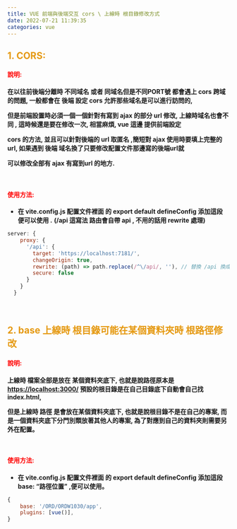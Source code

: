 ```yaml
---
title: VUE 前端與後端交互 cors \ 上線時 根目錄修改方式
date: 2022-07-21 11:39:35
categories: vue 
---
```



## <font color='#e59911'>1. CORS:</font>

#### <font color='red'>說明:</font>

**在以往前後端分離時 不同域名 或者 同域名但是不同PORT號 都會遇上 cors 跨域的問題, 一般都會在 後端 設定 cors 允許那些域名是可以進行訪問的,**

   **但是前端設置時必須一個一個針對有寫到 ajax 的部分 url 修改, 上線時域名也會不同 , 這時候還是要在修改一次, 相當麻煩, vue 這邊 提供前端設定**

   **cors 的方法, 並且可以針對後端的 url 取匿名 ,簡短對 ajax 使用時要填上完整的 url, 如果遇到 後端 域名換了只要修改配置文件那邊寫的後端url就**

   **可以修改全部有 ajax 有寫到url 的地方.**

<br>

#### <font color='red'>使用方法:</font>

+ **在 vite.config.js 配置文件裡面 的 export default defineConfig 添加這段 便可以使用 .**
**(/api 這寫法 路由會自帶 api , 不用的話用 rewrite 處理)**
```js
server: {
    proxy: {
      '/api': {
        target: 'https://localhost:7181/',
        changeOrigin: true,
        rewrite: (path) => path.replace(/^\/api/, ''), // 替換 /api 換成 空的
        secure: false
      }
    }
  }
```

<br>

## <font color='#e59911'>2. base 上線時 根目錄可能在某個資料夾時 根路徑修改</font>

#### <font color='red'>說明:</font>

**上線時 檔案全部是放在 某個資料夾底下, 也就是說路徑原本是 [https://localhost:3000/](https://localhost:44355/) 預設的根目錄是在自己目錄底下自動會自己找index.html,**

   **但是上線時 路徑 是會放在某個資料夾底下, 也就是說根目錄不是在自己的專案, 而是一個資料夾底下分門別類放著其他人的專案, 為了對應到自己的資料夾則需要另外在配置。**

<br>

#### <font color='red'>使用方法:</font>

+ **在 vite.config.js 配置文件裡面 的 export default defineConfig 添加這段 base: “路徑位置” ,便可以使用。**
```js
{
	base: '/ORD/ORDW1030/app',
	plugins: [vue()],
}
```